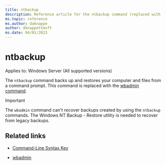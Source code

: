 ```yaml
---
title: ntbackup
description: Reference article for the ntbackup command (replaced with the wbadmin command).
ms.topic: reference
ms.author: daknappe
author: dknappettmsft
ms.date: 04/01/2023
---
```


# ntbackup

Applies to: Windows Server (All supported versions)

The `ntbackup` command backs up and restores your computer and files from a command prompt. This command is replaced with the [wbadmin command](wbadmin.md).

> [!IMPORTANT]
> The `wbadmin` command can't recover backups created by using the `ntbackup` commands. The Windows NT Backup - Restore utility is needed to recover from legacy backups.

## Related links

- [Command-Line Syntax Key](command-line-syntax-key.md)

- [wbadmin](wbadmin.md)
